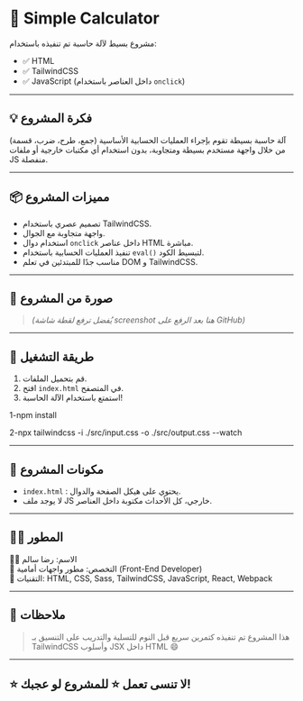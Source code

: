 # 🧮 Simple Calculator

مشروع بسيط لآلة حاسبة تم تنفيذه باستخدام:
- ✅ HTML
- ✅ TailwindCSS
- ✅ JavaScript (داخل العناصر باستخدام `onclick`)

---

## 💡 فكرة المشروع
آلة حاسبة بسيطة تقوم بإجراء العمليات الحسابية الأساسية (جمع، طرح، ضرب، قسمة) من خلال واجهة مستخدم بسيطة ومتجاوبة، بدون استخدام أي مكتبات خارجية أو ملفات JS منفصلة.

---

## 📦 مميزات المشروع

- تصميم عصري باستخدام TailwindCSS.
- واجهة متجاوبة مع الجوال.
- استخدام دوال `onclick` داخل عناصر HTML مباشرة.
- تنفيذ العمليات الحسابية باستخدام `eval()` لتبسيط الكود.
- مناسب جدًا للمبتدئين في تعلم DOM و TailwindCSS.

---

## 📸 صورة من المشروع

> *(يُفضل ترفع لقطة شاشة screenshot هنا بعد الرفع على GitHub)*

---

## 🚀 طريقة التشغيل

1. قم بتحميل الملفات.
2. افتح `index.html` في المتصفح.
3. استمتع باستخدام الآلة الحاسبة!

1-npm install

2-npx tailwindcss -i ./src/input.css -o ./src/output.css --watch


---

## 📁 مكونات المشروع

- `index.html` : يحتوي على هيكل الصفحة والدوال.
- لا يوجد ملف JS خارجي، كل الأحداث مكتوبة داخل العناصر.

---

## 🙋‍♂️ المطور

👨‍💻 الاسم: رضا سالم  
🎯 التخصص: مطور واجهات أمامية (Front-End Developer)  
🚀 التقنيات: HTML, CSS, Sass, TailwindCSS, JavaScript, React, Webpack

---

## 📌 ملاحظات

> هذا المشروع تم تنفيذه كتمرين سريع قبل النوم للتسلية والتدريب على التنسيق بـ TailwindCSS وأسلوب JSX داخل HTML 😄

---

## ⭐️ لا تنسى تعمل ⭐️ للمشروع لو عجبك!
